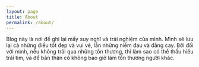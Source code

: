 ```yaml
---
layout: page
title: About
permalink: /about/
---
```


<div style="text-align: justify">
Blog này là nơi để ghi lại mấy suy nghĩ và trải nghiệm của mình. Mình sẽ lưu lại cả những điều tốt đẹp và vui vẻ, lẫn những niềm đau
và đắng cay. Bởi đối với mình, nếu không trải qua những tổn thương, thì làm sao có thể thấu hiểu trái tim, và để bản thân cố không bao
giờ làm tổn thương người khác.
</div>
